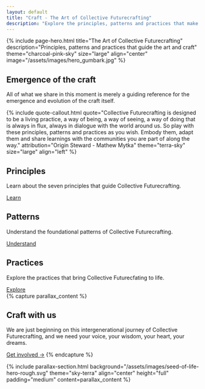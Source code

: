 ```yaml
---
layout: default
title: "Craft - The Art of Collective Futurecrafting"
description: "Explore the principles, patterns and practices that make Collective Futurecrafting work"
---
```


{% include page-hero.html
  title="The Art of Collective Futurecrafting"
  description="Principles, patterns and practices that guide the art and craft"
  theme="charcoal-pink-sky"
  size="large"
  align="center"
  image="/assets/images/hero_gumbark.jpg"
%}

<div class="container">
  <div class="section-heading">
    <h2>Emergence of the craft</h2>
    <p>All of what we share in this moment is merely a guiding reference for the emergence and evolution of the craft itself.</p>
  </div>
  {% include quote-callout.html 
    quote="Collective Futurecrafting is designed to be a living practice, a way of being, a way of seeing, a way of doing that is always in flux, always in dialogue with the world around us. So play with these principles, patterns and practices as you wish. Embody them, adapt them and share learnings with the communities you are part of along the way."
    attribution="Origin Steward - Mathew Mytka"
    theme="terra-sky"
    size="large"
    align="left"
  %}
</div>
<!-- Card Content Grid -->
  <section class="content-grid">
    <div class="container">
      <div class="grid">
        <!-- Principles -->
        <div class="card card--terracotta">
          <h2>Principles</h2>
          <p>Learn about the seven principles that guide Collective Futurecrafting.</p>
          <a href="{{ '/craft/principles' | relative_url }}" class="button button--primary">Learn</a>
        </div>
        <!-- Patterns -->
        <div class="card card--olive-green">
          <h2>Patterns</h2>
          <p>Understand the foundational patterns of Collective Futurecrafting.</p>
          <a href="{{ '/craft/patterns' | relative_url }}" class="button button--primary">Understand</a>
        </div>
        <!-- Practices -->
        <div class="card card--sun-gold">
          <h2>Practices</h2>
          <p>Explore the practices that bring Collective Futurecfating to life. </p>
          <a href="{{ '/craft/practices' | relative_url }}" class="button button--primary">Explore</a>
        </div>
      </div>
    </div>
  </section>
{% capture parallax_content %}
<h2>Craft with us</h2>
<p>
  We are just beginning on this intergenerational journey of Collective Futurecrafting, and we need your voice, your wisdom, your heart, your dreams.
</p>
<a href="{{ '/get-involved' | relative_url }}" class='button button--primary'>Get involved →</a>
{% endcapture %}

{% include parallax-section.html
  background="/assets/images/seed-of-life-hero-rough.svg"
  theme="sky-terra"
  align="center"
  height="full"
  padding="medium"
  content=parallax_content
%}